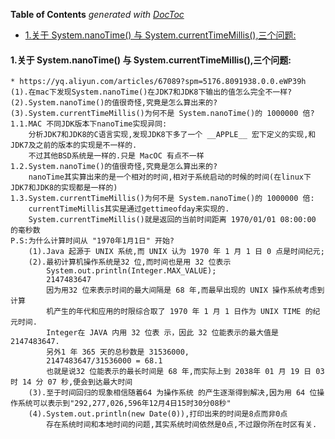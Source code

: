 <!-- START doctoc generated TOC please keep comment here to allow auto update -->
<!-- DON'T EDIT THIS SECTION, INSTEAD RE-RUN doctoc TO UPDATE -->
**Table of Contents**  *generated with [DocToc](https://github.com/thlorenz/doctoc)*

- [1.关于 System.nanoTime() 与 System.currentTimeMillis(),三个问题:](#1%E5%85%B3%E4%BA%8E-systemnanotime-%E4%B8%8E-systemcurrenttimemillis%E4%B8%89%E4%B8%AA%E9%97%AE%E9%A2%98)

<!-- END doctoc generated TOC please keep comment here to allow auto update -->

#### 1.关于 System.nanoTime() 与 System.currentTimeMillis(),三个问题:
	* https://yq.aliyun.com/articles/67089?spm=5176.8091938.0.0.eWP39h
	(1).在mac下发现System.nanoTime()在JDK7和JDK8下输出的值怎么完全不一样?
	(2).System.nanoTime()的值很奇怪,究竟是怎么算出来的?
	(3).System.currentTimeMillis()为何不是 System.nanoTime()的 1000000 倍?
	1.1.MAC 不同JDK版本下nanoTime实现异同:
		分析JDK7和JDK8的C语言实现,发现JDK8下多了一个 __APPLE__ 宏下定义的实现,和JDK7及之前的版本的实现是不一样的.
		不过其他BSD系统是一样的.只是 MacOC 有点不一样
	1.2.System.nanoTime()的值很奇怪,究竟是怎么算出来的?
		nanoTime其实算出来的是一个相对的时间,相对于系统启动的时候的时间(在linux下JDK7和JDK8的实现都是一样的)
	1.3.System.currentTimeMillis()为何不是 System.nanoTime()的 1000000 倍:
		currentTimeMillis其实是通过gettimeofday来实现的.
		System.currentTimeMillis()就是返回的当前时间距离 1970/01/01 08:00:00 的毫秒数
	P.S:为什么计算时间从 "1970年1月1日" 开始?
		(1).Java 起源于 UNIX 系统,而 UNIX 认为 1970 年 1 月 1 日 0 点是时间纪元;
		(2).最初计算机操作系统是32 位,而时间也是用 32 位表示
			System.out.println(Integer.MAX_VALUE);
			2147483647
			因为用32 位来表示时间的最大间隔是 68 年,而最早出现的 UNIX 操作系统考虑到计算
			机产生的年代和应用的时限综合取了 1970 年 1 月 1 日作为 UNIX TIME 的纪元时间.
			Integer在 JAVA 内用 32 位表 示，因此 32 位能表示的最大值是 2147483647.
			另外1 年 365 天的总秒数是 31536000,
			2147483647/31536000 = 68.1
			也就是说32 位能表示的最长时间是 68 年,而实际上到 2038年 01 月 19 日 03 时 14 分 07 秒,便会到达最大时间
		(3).至于时间回归的现象相信随着64 为操作系统 的产生逐渐得到解决,因为用 64 位操作系统可以表示到"292,277,026,596年12月4日15时30分08秒"
		(4).System.out.println(new Date(0)),打印出来的时间是8点而非0点
			存在系统时间和本地时间的问题,其实系统时间依然是0点,不过跟你所在时区有关.

